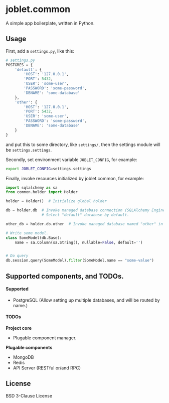 # joblet.common
A simple app boilerplate, written in Python.


## Usage
First, add a `settings.py`, like this:

```python
# settings.py
POSTGRES = {
    'default': {
        'HOST': '127.0.0.1',
        'PORT': 5432,
        'USER': 'some-user',
        'PASSWORD': 'some-password',
        'DBNAME': 'some-database'
    },
    'other': {
        'HOST': '127.0.0.1',
        'PORT': 5432,
        'USER': 'some-user',
        'PASSWORD': 'some-password',
        'DBNAME': 'some-database'
    }
}
```

and put this to some directory, like `settings/`, then the settings module will be `settings.settings`.

Secondly, set environment variable `JOBLET_CONFIG`, for example:
```bash
export JOBLET_CONFIG=settings.settings
```

Finally, invoke resources initialized by joblet.common, for example:
```python
import sqlalchemy as sa
from common.holder import Holder

holder = Holder()  # Initialize global holder

db = holder.db  # Invoke managed database connection (SQLAlchemy Engine)
                # Select "default" database by default.

other_db = holder.db.other  # Invoke managed database named "other" in settings.POSTGRES

# Write some model.
class SomeModel(db.Base):
    name = sa.Column(sa.String(), nullable=False, default='')


# Do query
db.session.query(SomeModel).filter(SomeModel.name == "some-value")
```


## Supported components, and TODOs.
#### Supported
- PostgreSQL (Allow setting up multiple databases, and will be routed by name.)

#### TODOs

**Project core**
- Plugable component manager.

**Plugable components**
- MongoDB
- Redis
- API Server (RESTful or/and RPC)


## License
BSD 3-Clause License
